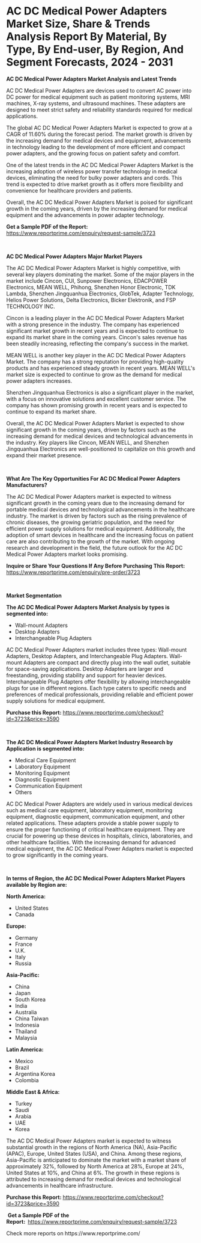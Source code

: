 <p><h1>AC DC Medical Power Adapters Market Size, Share & Trends Analysis Report By Material, By Type, By End-user, By Region, And Segment Forecasts, 2024 - 2031</h1></p><p><strong>AC DC Medical Power Adapters Market Analysis and Latest Trends</strong></p>
<p><p>AC DC Medical Power Adapters are devices used to convert AC power into DC power for medical equipment such as patient monitoring systems, MRI machines, X-ray systems, and ultrasound machines. These adapters are designed to meet strict safety and reliability standards required for medical applications.</p><p>The global AC DC Medical Power Adapters Market is expected to grow at a CAGR of 11.60% during the forecast period. The market growth is driven by the increasing demand for medical devices and equipment, advancements in technology leading to the development of more efficient and compact power adapters, and the growing focus on patient safety and comfort.</p><p>One of the latest trends in the AC DC Medical Power Adapters Market is the increasing adoption of wireless power transfer technology in medical devices, eliminating the need for bulky power adapters and cords. This trend is expected to drive market growth as it offers more flexibility and convenience for healthcare providers and patients.</p><p>Overall, the AC DC Medical Power Adapters Market is poised for significant growth in the coming years, driven by the increasing demand for medical equipment and the advancements in power adapter technology.</p></p>
<p><strong>Get a Sample PDF of the Report:&nbsp;</strong> <a href="https://www.reportprime.com/enquiry/request-sample/3723">https://www.reportprime.com/enquiry/request-sample/3723</a></p>
<p>&nbsp;</p>
<p><strong>AC DC Medical Power Adapters Major Market Players</strong></p>
<p><p>The AC DC Medical Power Adapters Market is highly competitive, with several key players dominating the market. Some of the major players in the market include Cincon, CUI, Sunpower Electronics, EDACPOWER Electronics, MEAN WELL, Phihong, Shenzhen Honor Electronic, TDK Lambda, Shenzhen Jingquanhua Electronics, GlobTek, Adapter Technology, Helios Power Solutions, Delta Electronics, Bicker Elektronik, and FSP TECHNOLOGY INC.</p><p>Cincon is a leading player in the AC DC Medical Power Adapters Market with a strong presence in the industry. The company has experienced significant market growth in recent years and is expected to continue to expand its market share in the coming years. Cincon's sales revenue has been steadily increasing, reflecting the company's success in the market.</p><p>MEAN WELL is another key player in the AC DC Medical Power Adapters Market. The company has a strong reputation for providing high-quality products and has experienced steady growth in recent years. MEAN WELL's market size is expected to continue to grow as the demand for medical power adapters increases.</p><p>Shenzhen Jingquanhua Electronics is also a significant player in the market, with a focus on innovative solutions and excellent customer service. The company has shown promising growth in recent years and is expected to continue to expand its market share.</p><p>Overall, the AC DC Medical Power Adapters Market is expected to show significant growth in the coming years, driven by factors such as the increasing demand for medical devices and technological advancements in the industry. Key players like Cincon, MEAN WELL, and Shenzhen Jingquanhua Electronics are well-positioned to capitalize on this growth and expand their market presence.</p></p>
<p>&nbsp;</p>
<p><strong>What Are The Key Opportunities For AC DC Medical Power Adapters Manufacturers?</strong></p>
<p><p>The AC DC Medical Power Adapters market is expected to witness significant growth in the coming years due to the increasing demand for portable medical devices and technological advancements in the healthcare industry. The market is driven by factors such as the rising prevalence of chronic diseases, the growing geriatric population, and the need for efficient power supply solutions for medical equipment. Additionally, the adoption of smart devices in healthcare and the increasing focus on patient care are also contributing to the growth of the market. With ongoing research and development in the field, the future outlook for the AC DC Medical Power Adapters market looks promising.</p></p>
<p><strong>Inquire or Share Your Questions If Any Before Purchasing This Report:</strong> <a href="https://www.reportprime.com/enquiry/pre-order/3723">https://www.reportprime.com/enquiry/pre-order/3723</a></p>
<p>&nbsp;</p>
<p><strong>Market Segmentation</strong></p>
<p><strong>The AC DC Medical Power Adapters Market Analysis by types is segmented into:</strong></p>
<p><ul><li>Wall-mount Adapters</li><li>Desktop Adapters</li><li>Interchangeable Plug Adapters</li></ul></p>
<p><p>AC DC Medical Power Adapters market includes three types: Wall-mount Adapters, Desktop Adapters, and Interchangeable Plug Adapters. Wall-mount Adapters are compact and directly plug into the wall outlet, suitable for space-saving applications. Desktop Adapters are larger and freestanding, providing stability and support for heavier devices. Interchangeable Plug Adapters offer flexibility by allowing interchangeable plugs for use in different regions. Each type caters to specific needs and preferences of medical professionals, providing reliable and efficient power supply solutions for medical equipment.</p></p>
<p><strong>Purchase this Report:&nbsp;</strong><a href="https://www.reportprime.com/checkout?id=3723&price=3590">https://www.reportprime.com/checkout?id=3723&price=3590</a></p>
<p>&nbsp;</p>
<p><strong>The AC DC Medical Power Adapters Market Industry Research by Application is segmented into:</strong></p>
<p><ul><li>Medical Care Equipment</li><li>Laboratory Equipment</li><li>Monitoring Equipment</li><li>Diagnostic Equipment</li><li>Communication Equipment</li><li>Others</li></ul></p>
<p><p>AC DC Medical Power Adapters are widely used in various medical devices such as medical care equipment, laboratory equipment, monitoring equipment, diagnostic equipment, communication equipment, and other related applications. These adapters provide a stable power supply to ensure the proper functioning of critical healthcare equipment. They are crucial for powering up these devices in hospitals, clinics, laboratories, and other healthcare facilities. With the increasing demand for advanced medical equipment, the AC DC Medical Power Adapters market is expected to grow significantly in the coming years.</p></p>
<p>&nbsp;</p>
<p><strong>In terms of Region, the AC DC Medical Power Adapters Market Players available by Region are:</strong></p>
<p>
    <p> <strong> North America: </strong>
        <ul>
            <li>United States</li>
            <li>Canada</li>
        </ul>
        </p> 
    <p> <strong> Europe: </strong>
        <ul>
            <li>Germany</li>
            <li>France</li>
            <li>U.K.</li>
            <li>Italy</li>
            <li>Russia</li>
        </ul>
        </p> 
    <p> <strong> Asia-Pacific: </strong>
        <ul>
            <li>China</li>
            <li>Japan</li>
            <li>South Korea</li>
            <li>India</li>
            <li>Australia</li>
            <li>China Taiwan</li>
            <li>Indonesia</li>
            <li>Thailand</li>
            <li>Malaysia</li>
        </ul>
        </p> 
    <p> <strong> Latin America: </strong>
        <ul>
            <li>Mexico</li>
            <li>Brazil</li>
            <li>Argentina Korea</li>
            <li>Colombia</li>
        </ul>
        </p> 
    <p> <strong> Middle East & Africa: </strong>
        <ul>
            <li>Turkey</li>
            <li>Saudi</li>
            <li>Arabia</li>
            <li>UAE</li>
            <li>Korea</li>
        </ul>
    </p>
    </p>
<p><p>The AC DC Medical Power Adapters market is expected to witness substantial growth in the regions of North America (NA), Asia-Pacific (APAC), Europe, United States (USA), and China. Among these regions, Asia-Pacific is anticipated to dominate the market with a market share of approximately 32%, followed by North America at 28%, Europe at 24%, United States at 10%, and China at 6%. The growth in these regions is attributed to increasing demand for medical devices and technological advancements in healthcare infrastructure.</p></p>
<p><strong>Purchase this Report: </strong><a href="https://www.reportprime.com/checkout?id=3723&price=3590">https://www.reportprime.com/checkout?id=3723&price=3590</a></p>
<p>&nbsp;<strong>Get a Sample PDF of the Report:&nbsp;&nbsp;</strong><a href="https://www.reportprime.com/enquiry/request-sample/3723">https://www.reportprime.com/enquiry/request-sample/3723</a></p>
<p><strong></strong></p>
<p>Check more reports on https://www.reportprime.com/</p>